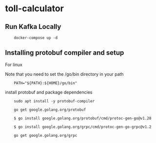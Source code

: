 # toll-calculator

## Run Kafka Locally
```
    docker-compose up -d
```

## Installing protobuf compiler and setup

For linux

Note that you need to set the  /go/bin directory in your path 

```
    PATH="${PATH}:${HOME}/go/bin"
```

install protobuf and package dependencies

```
    sudo apt install -y protobuf-compiler

    go get google.golang.org/protobuf

    $ go install google.golang.org/protobuf/cmd/protoc-gen-go@v1.28

    $ go install google.golang.org/grpc/cmd/protoc-gen-go-grpc@v1.2

    go get google.golang.org/grpc

```